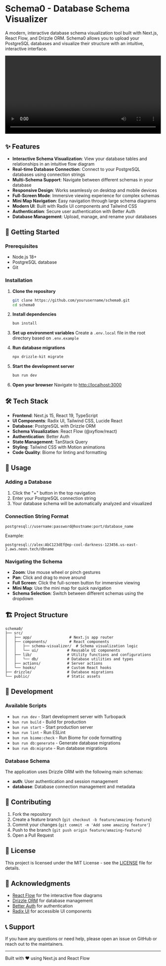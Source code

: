 # Schema0 - Database Schema Visualizer

A modern, interactive database schema visualization tool built with Next.js, React Flow, and Drizzle ORM. Schema0 allows you to upload your PostgreSQL databases and visualize their structure with an intuitive, interactive interface.

<video width="100%" controls>
  <source src="public/demo.mp4" type="video/mp4">
  Your browser does not support the video tag.
</video>

## ✨ Features

- **Interactive Schema Visualization**: View your database tables and relationships in an intuitive flow diagram
- **Real-time Database Connection**: Connect to your PostgreSQL databases using connection strings
- **Multi-Schema Support**: Navigate between different schemas in your database
- **Responsive Design**: Works seamlessly on desktop and mobile devices
- **Full-Screen Mode**: Immersive viewing experience for complex schemas
- **Mini Map Navigation**: Easy navigation through large schema diagrams
- **Modern UI**: Built with Radix UI components and Tailwind CSS
- **Authentication**: Secure user authentication with Better Auth
- **Database Management**: Upload, manage, and rename your databases

## 🚀 Getting Started

### Prerequisites

- Node.js 18+ 
- PostgreSQL database
- Git

### Installation

1. **Clone the repository**
   ```bash
   git clone https://github.com/yourusername/schema0.git
   cd schema0
   ```

2. **Install dependencies**
   ```bash
   bun install
   ```

3. **Set up environment variables**
   Create a `.env.local` file in the root directory based on `.env.example`

4. **Run database migrations**
   ```bash
   npx drizzle-kit migrate
   ```

5. **Start the development server**
   ```bash
   bun run dev
   ```

6. **Open your browser**
   Navigate to [http://localhost:3000](http://localhost:3000)

## 🛠️ Tech Stack

- **Frontend**: Next.js 15, React 19, TypeScript
- **UI Components**: Radix UI, Tailwind CSS, Lucide React
- **Database**: PostgreSQL with Drizzle ORM
- **Schema Visualization**: React Flow (@xyflow/react)
- **Authentication**: Better Auth
- **State Management**: TanStack Query
- **Styling**: Tailwind CSS with Motion animations
- **Code Quality**: Biome for linting and formatting

## 📖 Usage

### Adding a Database

1. Click the "+" button in the top navigation
2. Enter your PostgreSQL connection string
3. Your database schema will be automatically analyzed and visualized

### Connection String Format

```
postgresql://username:password@hostname:port/database_name
```

Example:
```
postgresql://alex:AbC123dEf@ep-cool-darkness-123456.us-east-2.aws.neon.tech/dbname
```

### Navigating the Schema

- **Zoom**: Use mouse wheel or pinch gestures
- **Pan**: Click and drag to move around
- **Full Screen**: Click the full-screen button for immersive viewing
- **Mini Map**: Use the mini map for quick navigation
- **Schema Selection**: Switch between different schemas using the dropdown

## 🏗️ Project Structure

```
schema0/
├── src/
│   ├── app/                 # Next.js app router
│   ├── components/          # React components
│   │   ├── schema-visualizer/  # Schema visualization logic
│   │   └── ui/             # Reusable UI components
│   ├── lib/                # Utility functions and configurations
│   │   └── db/             # Database utilities and types
│   ├── actions/            # Server actions
│   └── hooks/              # Custom React hooks
├── drizzle/                # Database migrations
└── public/                 # Static assets
```

## 🔧 Development

### Available Scripts

- `bun run dev` - Start development server with Turbopack
- `bun run build` - Build for production
- `bun run start` - Start production server
- `bun run lint` - Run ESLint
- `bun run biome:check` - Run Biome for code formatting
- `bun run db:generate` - Generate database migrations
- `bun run db:migrate` - Run database migrations

### Database Schema

The application uses Drizzle ORM with the following main schemas:
- **auth**: User authentication and session management
- **database**: Database connection management and metadata

## 🤝 Contributing

1. Fork the repository
2. Create a feature branch (`git checkout -b feature/amazing-feature`)
3. Commit your changes (`git commit -m 'Add some amazing feature'`)
4. Push to the branch (`git push origin feature/amazing-feature`)
5. Open a Pull Request

## 📝 License

This project is licensed under the MIT License - see the [LICENSE](LICENSE) file for details.

## 🙏 Acknowledgments

- [React Flow](https://reactflow.dev/) for the interactive flow diagrams
- [Drizzle ORM](https://orm.drizzle.team/) for database management
- [Better Auth](https://better-auth.com/) for authentication
- [Radix UI](https://www.radix-ui.com/) for accessible UI components

## 📞 Support

If you have any questions or need help, please open an issue on GitHub or reach out to the maintainers.

---

Built with ❤️ using Next.js and React Flow
